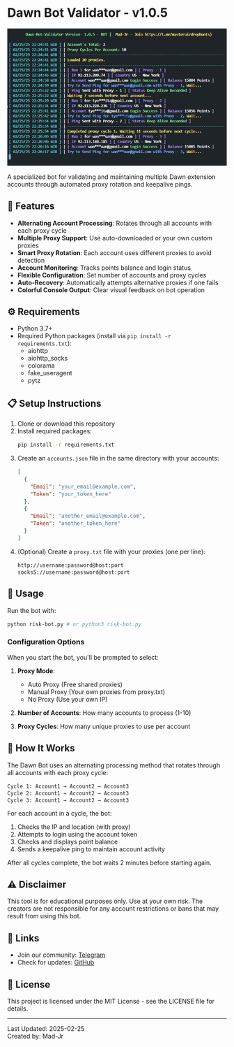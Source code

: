 # Dawn Bot Validator - v1.0.5

![Dawn Bot Banner](images/images.png)

A specialized bot for validating and maintaining multiple Dawn extension accounts through automated proxy rotation and keepalive pings.

## 🌟 Features

- **Alternating Account Processing**: Rotates through all accounts with each proxy cycle
- **Multiple Proxy Support**: Use auto-downloaded or your own custom proxies
- **Smart Proxy Rotation**: Each account uses different proxies to avoid detection
- **Account Monitoring**: Tracks points balance and login status
- **Flexible Configuration**: Set number of accounts and proxy cycles
- **Auto-Recovery**: Automatically attempts alternative proxies if one fails
- **Colorful Console Output**: Clear visual feedback on bot operation

## ⚙️ Requirements

- Python 3.7+
- Required Python packages (install via `pip install -r requirements.txt`):
  - aiohttp
  - aiohttp_socks
  - colorama
  - fake_useragent
  - pytz

## 📋 Setup Instructions

1. Clone or download this repository
2. Install required packages:
   ```bash
   pip install -r requirements.txt
   ```
3. Create an `accounts.json` file in the same directory with your accounts:
   ```json
   [
     {
       "Email": "your_email@example.com",
       "Token": "your_token_here"
     },
     {
       "Email": "another_email@example.com",
       "Token": "another_token_here"
     }
   ]
   ```
4. (Optional) Create a `proxy.txt` file with your proxies (one per line):
   ```
   http://username:password@host:port
   socks5://username:password@host:port
   ```

## 🚀 Usage

Run the bot with:

```bash
python risk-bot.py # or python3 risk-bot.py
```

### Configuration Options

When you start the bot, you'll be prompted to select:

1. **Proxy Mode**:
   - Auto Proxy (Free shared proxies)
   - Manual Proxy (Your own proxies from proxy.txt)
   - No Proxy (Use your own IP)

2. **Number of Accounts**: How many accounts to process (1-10)

3. **Proxy Cycles**: How many unique proxies to use per account

## 🔄 How It Works

The Dawn Bot uses an alternating processing method that rotates through all accounts with each proxy cycle:

```
Cycle 1: Account1 → Account2 → Account3
Cycle 2: Account1 → Account2 → Account3
Cycle 3: Account1 → Account2 → Account3
```

For each account in a cycle, the bot:
1. Checks the IP and location (with proxy)
2. Attempts to login using the account token
3. Checks and displays point balance
4. Sends a keepalive ping to maintain account activity

After all cycles complete, the bot waits 2 minutes before starting again.

## ⚠️ Disclaimer

This tool is for educational purposes only. Use at your own risk. The creators are not responsible for any account restrictions or bans that may result from using this bot.

## 🔗 Links

- Join our community: [Telegram](https://t.me/masterairdrophunts)
- Check for updates: [GitHub](https://github.com/Madleyym/Dawn-Bot-Validator/)

## 📜 License

This project is licensed under the MIT License - see the LICENSE file for details.

---

Last Updated: 2025-02-25  
Created by: Mad-Jr